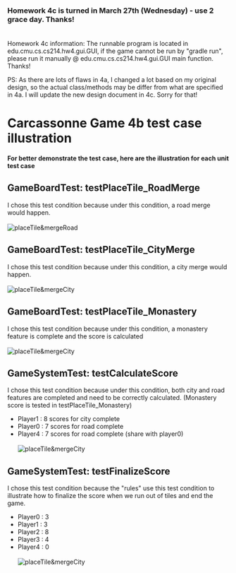 ### Homework 4c is turned in March 27th (Wednesday) - use 2 grace day. Thanks!<br><br>
Homework 4c information:
The runnable program is located in edu.cmu.cs.cs214.hw4.gui.GUI, if the game cannot be run by "gradle run", please run it manually @ edu.cmu.cs.cs214.hw4.gui.GUI main function. Thanks!


PS: As there are lots of flaws in 4a, I changed a lot based on my original design, so the actual class/methods may be differ from what are specified in 4a. I will update the new design document in 4c. Sorry for that!
# Carcassonne Game 4b test case illustration
#### For better demonstrate the test case, here are the illustration for each unit test case

## GameBoardTest: testPlaceTile_RoadMerge
I chose this test condition because under this condition, a road merge would happen.<br><br>
![placeTile&mergeRoad](https://github.com/CMU-17-214/chenxili/blob/master/homework/4/src/main/resources/testcaseInfo/mergeRoad.png)

## GameBoardTest: testPlaceTile_CityMerge
I chose this test condition because under this condition, a city merge would happen.<br><br>
![placeTile&mergeCity](https://github.com/CMU-17-214/chenxili/blob/master/homework/4/src/main/resources/testcaseInfo/mergeCity.png)

## GameBoardTest: testPlaceTile_Monastery
I chose this test condition because under this condition, a monastery feature is complete and the score is calculated<br><br>
![placeTile&mergeCity](https://github.com/CMU-17-214/chenxili/blob/master/homework/4/src/main/resources/testcaseInfo/monasteryCompleteandScore.png)

## GameSystemTest: testCalculateScore
I chose this test condition because under this condition, both city and road features are completed and need to be correctly calculated. (Monastery score is tested in testPlaceTile_Monastery)
* Player1 : 8 scores for city complete
* Player0 : 7 scores for road complete
* Player4 : 7 scores for road complete (share with player0) <br><br>
![placeTile&mergeCity](https://github.com/CMU-17-214/chenxili/blob/master/homework/4/src/main/resources/testcaseInfo/normal_score.png)

## GameSystemTest: testFinalizeScore
I chose this test condition because the "rules" use this test condition to illustrate how to finalize the score when we run out of tiles and end the game.
* Player0 : 3
* Player1 : 3 
* Player2 : 8 
* Player3 : 4 
* Player4 : 0 <br><br>
![placeTile&mergeCity](https://github.com/CMU-17-214/chenxili/blob/master/homework/4/src/main/resources/testcaseInfo/finalizescore.png)
